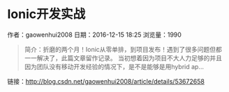 # Ionic开发实战
作者：gaowenhui2008
日期：2016-12-15 18:25
浏览量：1990
> 简介：折磨的两个月！Ionic从零单排，到项目发布！遇到了很多问题但都一一解决了，此篇文章留作记录。 
当初想着因为项目不大人力足够的并且因为团队没有移动开发经验的情况下，是不是能够是用hybrid ap...

 链接：http://blog.csdn.net/gaowenhui2008/article/details/53672658
